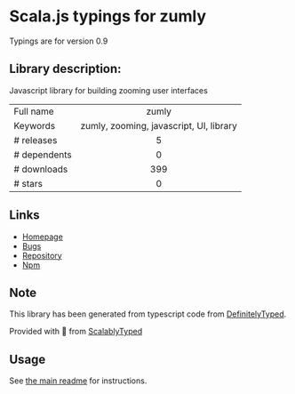 
# Scala.js typings for zumly

Typings are for version 0.9

## Library description:
Javascript library for building zooming user interfaces

|                    |                 |
| ------------------ | :-------------: |
| Full name          | zumly |
| Keywords           | zumly, zooming, javascript, UI, library |
| # releases         | 5 |
| # dependents       | 0 |
| # downloads        | 399 |
| # stars            | 0 |

## Links
- [Homepage](https://zumly.org)
- [Bugs](https://github.com/zumly/zumly/issues)
- [Repository](https://github.com/zumly/zumly)
- [Npm](https://www.npmjs.com/package/zumly)
    


## Note
This library has been generated from typescript code from [DefinitelyTyped](https://definitelytyped.org).

Provided with :purple_heart: from [ScalablyTyped](https://github.com/oyvindberg/ScalablyTyped)

## Usage
See [the main readme](../../readme.md) for instructions.


